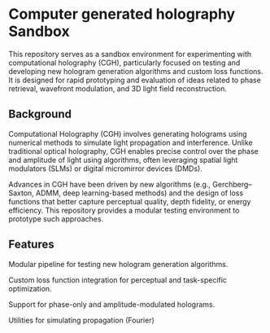 # Computer generated holography Sandbox

This repository serves as a sandbox environment for experimenting with computational holography (CGH), particularly focused on testing and developing new hologram generation algorithms and custom loss functions. It is designed for rapid prototyping and evaluation of ideas related to phase retrieval, wavefront modulation, and 3D light field reconstruction.

## Background

Computational Holography (CGH) involves generating holograms using numerical methods to simulate light propagation and interference. Unlike traditional optical holography, CGH enables precise control over the phase and amplitude of light using algorithms, often leveraging spatial light modulators (SLMs) or digital micromirror devices (DMDs).

Advances in CGH have been driven by new algorithms (e.g., Gerchberg–Saxton, ADMM, deep learning-based methods) and the design of loss functions that better capture perceptual quality, depth fidelity, or energy efficiency. This repository provides a modular testing environment to prototype such approaches.

## Features

Modular pipeline for testing new hologram generation algorithms.

Custom loss function integration for perceptual and task-specific optimization.

Support for phase-only and amplitude-modulated holograms.

Utilities for simulating propagation (Fourier)

